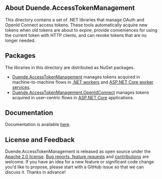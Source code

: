 ## About Duende.AccessTokenManagement
This directory contains a set of .NET libraries that manage OAuth and OpenId Connect
access tokens. These tools automatically acquire new tokens when old tokens are about to
expire, provide conveniences for using the current token with HTTP clients, and can revoke
tokens that are no longer needed.

## Packages
The libraries in this directory are distributed as NuGet packages.

- [Duende.AccessTokenManagement](https://www.nuget.org/packages/Duende.AccessTokenManagement) manages tokens acquired in machine-to-machine flows in 
  [.NET workers](https://learn.microsoft.com/en-us/dotnet/core/extensions/workers) and 
  [ASP.NET Core worker services](https://learn.microsoft.com/en-us/aspnet/core/fundamentals/host/hosted-services).
- [Duende.AccessTokenManagement.OpenIdConnect](https://www.nuget.org/packages/Duende.AccessTokenManagement.OpenIdConnect) manages tokens
  acquired in user-centric flows in [ASP.NET Core](https://dotnet.microsoft.com/en-us/apps/aspnet) applications.

## Documentation
Documentation is available [here](https://github.com/DuendeSoftware/foss/wiki).

## License and Feedback
Duende.AccessTokenManagement is released as open source under the 
[Apache 2.0 license](https://github.com/DuendeSoftware/foss/blob/main/LICENSE). 
[Bug reports, feature requests](https://github.com/DuendeSoftware/foss/issues) and 
[contributions](https://github.com/DuendeSoftware/DuendeSoftware/foss/pulls) are welcome. 
If you have an idea for a new feature or significant code change you'd like to propose, please start with a 
GitHub issue so that we can discuss it. Thanks in advance!
